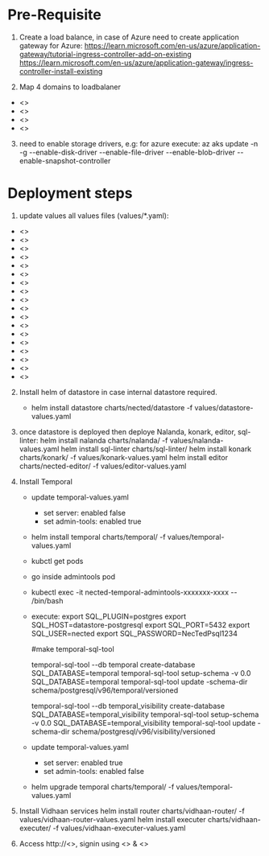 # Pre-Requisite
1. Create a load balance, in case of Azure need to create application gateway 
  for Azure: https://learn.microsoft.com/en-us/azure/application-gateway/tutorial-ingress-controller-add-on-existing
https://learn.microsoft.com/en-us/azure/application-gateway/ingress-controller-install-existing


2. Map 4 domains to loadbalaner
  - <<frontend-konark-domain>>
  - <<frontend-editor-domain>>
  - <<backend-nalanda-domain>>
  - <<backend-vidhaan-router-domain>>

3. need to enable storage drivers, e.g: for azure execute:
    az aks update -n <Cluster Name> -g <Resource Group> --enable-disk-driver --enable-file-driver --enable-blob-driver --enable-snapshot-controller

# Deployment steps
1. update values all values files (values/*.yaml):
  - <<LicenseKey>>
  - <<frontend-konark-domain>>
  - <<frontend-editor-domain>>
  - <<backend-nalanda-domain>>
  - <<backend-vidhaan-router-domain>>
  - <<MongoPassword>>
  - <<PostgresUserName>>
  - <<PostgresPassword>>
  - <<ElasticUserPass>>
  - <<ingressClassName>>
  - <<pathType>>
  - <<DefaultUser>>
  - <<DefaultPassword>>
  - <<senderEmail>>
  - <<SendeName>>
  - <<emailHostName>>
  - <<senderUsername>>
  - <<senderPassword>>


2. Install helm of datastore in case internal datastore required.
    - helm install datastore charts/nected/datastore -f values/datastore-values.yaml

3. once datastore is deployed then deploye Nalanda, konark, editor, sql-linter:
    helm install nalanda charts/nalanda/ -f values/nalanda-values.yaml
    helm install sql-linter charts/sql-linter/
    helm install konark charts/konark/ -f values/konark-values.yaml
    helm install editor charts/nected-editor/ -f values/editor-values.yaml

4. Install Temporal
    - update temporal-values.yaml 
      - set server: enabled false
      - set admin-tools: enabled true
    - helm install temporal charts/temporal/ -f values/temporal-values.yaml
    - kubctl get pods 
    - go inside admintools pod
    -   kubectl exec -it nected-temporal-admintools-xxxxxxx-xxxx -- /bin/bash
    - execute:
      export SQL_PLUGIN=postgres
      export SQL_HOST=datastore-postgresql
      export SQL_PORT=5432
      export SQL_USER=nected
      export SQL_PASSWORD=NecTedPsql1234

      #make temporal-sql-tool

      temporal-sql-tool --db temporal create-database 
      SQL_DATABASE=temporal temporal-sql-tool setup-schema -v 0.0
      SQL_DATABASE=temporal temporal-sql-tool update -schema-dir schema/postgresql/v96/temporal/versioned

      temporal-sql-tool --db temporal_visibility create-database
      SQL_DATABASE=temporal_visibility temporal-sql-tool setup-schema -v 0.0
      SQL_DATABASE=temporal_visibility temporal-sql-tool update -schema-dir schema/postgresql/v96/visibility/versioned

    - update temporal-values.yaml 
      - set server: enabled true
      - set admin-tools: enabled false
      
    - helm upgrade temporal charts/temporal/ -f values/temporal-values.yaml

5. Install Vidhaan services
    helm install router charts/vidhaan-router/ -f values/vidhaan-router-values.yaml
    helm install executer charts/vidhaan-executer/ -f values/vidhaan-executer-values.yaml

6. Access http://<<frontend-konark-domain>>, signin using  <<DefaultUser>> & <<DefaultPassword>>
